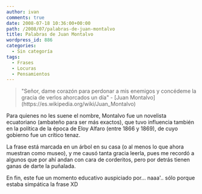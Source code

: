 ```yaml
---
author: ivan
comments: true
date: 2008-07-18 10:36:00+00:00
path: /2008/07/palabras-de-juan-montalvo
title: Palabras de Juan Montalvo
wordpress_id: 886
categories:
  - Sin categoría
tags:
  - Frases
  - Locuras
  - Pensamientos
---
```


<blockquote>"Señor, dame corazón para perdonar a mis enemigos y concédeme la gracia de verlos ahorcados un día" - [Juan Montalvo](https://es.wikipedia.org/wiki/Juan_Montalvo)</blockquote>

<blockquote></blockquote>

Para quienes no les suene el nombre, Montalvo fue un novelista ecuatoriano (ambateño para ser más exactos), que tuvo influencia también en la política de la época de Eloy Alfaro (entre 1866 y 1869), de cuyo gobierno fue un crítico tenaz.

La frase está marcada en un árbol en su casa (o al menos lo que ahora muestran como museo), y me causó tanta gracia leerla, pues me recordó a algunos que por ahí andan con cara de corderitos, pero por detrás tienen ganas de darte la puñalada.

En fin, este fue un momento educativo auspiciado por... naaa'.. sólo porque estaba simpática la frase XD
